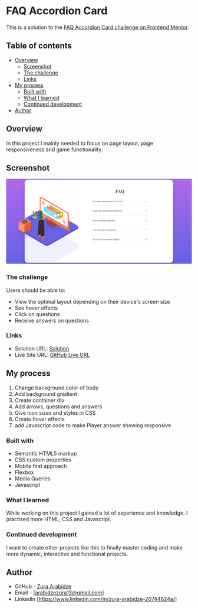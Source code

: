 # FAQ Accordion Card

This is a solution to the [FAQ Accordion Card challenge on Frontend Mentor](https://www.frontendmentor.io/challenges/faq-accordion-card-XlyjD0Oam).

## Table of contents

- [Overview](#overview)
  - [Screenshot](#screenshot)
  - [The challenge](#the-challenge)
  - [Links](#links)
- [My process](#my-process)
  - [Built with](#built-with)
  - [What I learned](#what-i-learned)
  - [Continued development](#continued-development)
- [Author](#author)

## Overview

In this project I mainly needed to focus on page layout, page responsiveness and game functionality.

## Screenshot

![](images/Screenshot2%202022-10-31%20163524.png)

### The challenge

Users should be able to:

- View the optimal layout depending on their device's screen size
- See hover effects
- Click on questions
- Receive answers on questions

### Links

- Solution URL: [Solution]()
- Live Site URL: [GitHub Live URL]()

## My process

1. Change background color of body
2. Add background gradient
3. Create container div
4. Add arrows, questions and answers
5. Give icon sizes and styles in CSS
6. Create hover effects
7. add Javascript code to make Player answer showing responsive

### Built with

- Semantic HTML5 markup
- CSS custom properties
- Mobile first approach
- Flexbox
- Media Queries
- Javascript

### What I learned

While working on this project I gained a lot of experience and knowledge. I practised more HTML, CSS and Javascript.

### Continued development

I want to create other projects like this to finally master coding and make more dynamic, interactive and functional projects.

## Author

- GitHub - [Zura Arabidze](https://github.com/zuraba3)
- Email - [arabidzezura13@gmail.com]
- Linkedln [https://www.linkedin.com/in/zura-arabidze-20744824a/]
